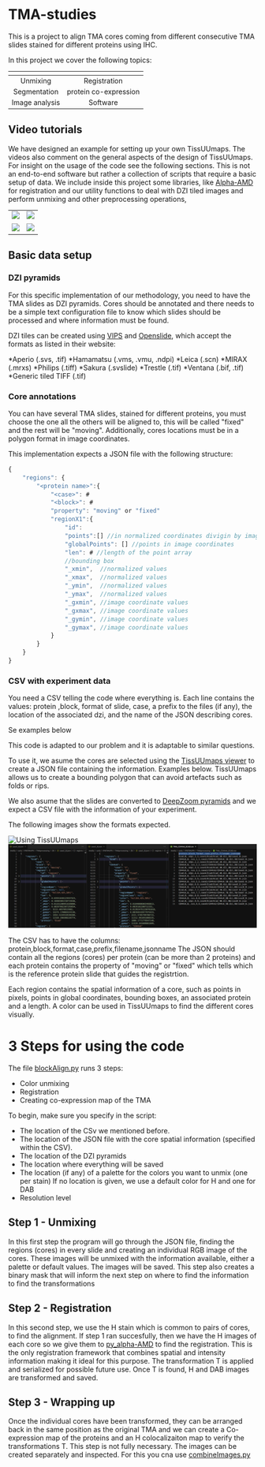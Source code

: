 TMA-studies
===========

This is a project to align TMA cores coming from different consecutive TMA slides stained for different proteins using IHC.

In this project we cover the following topics:

| <!-- -->       | <!-- -->               |
|:--------------:|:----------------------:|
| Unmixing       | Registration           |
| Segmentation   | protein co-expression  |
| Image analysis | Software               |


## Video tutorials

We have designed an example for setting up your own TissUUmaps. The videos also comment on the general aspects of the design of TissUUmaps.
For insight on the usage of the code see the following sections. This is not an end-to-end software but rather a collection of scripts that require a basic setup of data. We include inside this project some libraries, like [Alpha-AMD](https://github.com/MIDA-group/py_alpha_amd_release) for registration and our utility functions to deal with DZI tiled images and perform unmixing and other preprocessing operations,

<table>
    <tr>
        <td width="50%">
            <a href="https://tissuumaps.research.it.uu.se/TMA-studies/">
            <img src="https://tissuumaps.research.it.uu.se/media/images/posters/TMA-studies/videoAbstract.png" />
            </a>
        </td>        
        <td width="50%">
             <a href="https://tissuumaps.research.it.uu.se/howto.html#section-intro">
            <img src="https://tissuumaps.research.it.uu.se/media/images/posters/TMA-studies/Track1.png" />
            </a>
        </td>
    </tr>
    <tr>
        <td>
             <a href="https://tissuumaps.research.it.uu.se/howto.html#section-using">
            <img src="https://tissuumaps.research.it.uu.se/media/images/posters/TMA-studies/Track2-Quant.png">
           </a>
        </td>        
        <td>
             <a href="https://tissuumaps.research.it.uu.se/howto.html#section-using">
            <img src="https://tissuumaps.research.it.uu.se/media/images/posters/TMA-studies/Track2-Tumor.png">
           </a>
        </td>
    </tr>
    
</table>


Basic data setup
----------

### DZI pyramids
For this specific implementation of our methodology, you need to have the TMA slides as DZI pyramids. Cores should be annotated and there needs to be a simple text configuration file to know which slides should be processed and where information must be found.

DZI tiles can be created using [VIPS](https://libvips.github.io/libvips/) and [Openslide](https://openslide.org/), which accept the formats as listed in their website:

*Aperio (.svs, .tif)
*Hamamatsu (.vms, .vmu, .ndpi)
*Leica (.scn)
*MIRAX (.mrxs)
*Philips (.tiff)
*Sakura (.svslide)
*Trestle (.tif)
*Ventana (.bif, .tif)
*Generic tiled TIFF (.tif)

### Core annotations

You can have several TMA slides, stained for different proteins, you must choose the one all the others will be aligned to, this will be called "fixed" and the rest will be "moving". Additionally, cores locations must be in a polygon format in image coordinates.

This implementation expects a JSON file with the following structure:

```javascript
{
    "regions": {
        "<protein name>":{
            "<case>": #
            "<block>": #
            "property": "moving" or "fixed"
            "regionX1":{
                "id":
                "points":[] //in normalized coordinates divigin by image width
                "globalPoints": [] //points in image coordinates
                "len": # //length of the point array
                //bounding box
                "_xmin",  //normalized values
                "_xmax",  //normalized values
                "_ymin",  //normalized values
                "_ymax",  //normalized values
                "_gxmin", //image coordinate values
                "_gxmax", //image coordinate values
                "_gymin", //image coordinate values
                "_gymax", //image coordinate values                
            }
        }
    }
}
```

### CSV with experiment data

You need a CSV telling the code where everything is. Each line contains the values: protein ,block, format of slide, case, a prefix to the files (if any), the location of the associated dzi, and the name of the JSON describing cores.

Se examples below



This code is adapted to our problem and it is adaptable to similar questions.

To use it, we asume the cores are selected using the [TissUUmaps viewer](https://github.com/wahlby-lab/TissUUmaps) to create a JSON file containing the information. Examples below. TissUUmaps allows us to create a bounding polygon that can avoid artefacts such as folds or rips.

We also asume that the slides are converted to [DeepZoom pyramids](https://github.com/wahlby-lab/TissUUmaps#How-to-start) and we expect a CSV file with the information of your experiment.

The following images show the formats expected.

![Using TissUUmaps](https://github.com/wahlby-lab/TMA-studies/blob/master/misc/TissUUmaps.gif)
![JSON and CSV formats](https://github.com/wahlby-lab/TMA-studies/blob/master/misc/JSON-CSV-example.jpg)

The CSV has to have the columns: protein,block,format,case,prefix,filename,jsonname
The JSON should contain all the regions (cores) per protein (can be more than 2 proteins) and each protein contains the property of "moving" or "fixed" which tells which is the reference protein slide that guides the registrtion.

Each region contains the spatial information of a core, such as points in pixels, points in global coordinates, bounding boxes, an associated protein and a length. A color can be used in TissUUmaps to find the different cores visually.

3 Steps for using the code
==========================

The file [blockAlign.py](https://github.com/wahlby-lab/TMA-studies/blob/master/blockAlign.py) runs 3 steps:
* Color unmixing
* Registration
* Creating co-expression map of the TMA

To begin, make sure you specify in the script: 
* The location of the CSv we mentioned before. 
* The location of the JSON file with the core spatial information (specified within the CSV). 
* The location of the DZI pyramids
* The location where everything will be saved
* The location (if any) of a palette for the colors you want to unmix (one per stain) If no location is given, we use a default color for H and one for DAB
* Resolution level

Step 1 - Unmixing
-----------------
In this first step the program will go through the JSON file, finding the regions (cores) in every slide and creating an individual RGB image of the cores. These images will be unmixed with the information available, either a palette or default values. The images will be saved. This step also creates a binary mask that will inform the next step on where to find the information to find the transformations

Step 2 - Registration
---------------------
In this second step, we use the H stain which is common to pairs of cores, to find the alignment. If step 1 ran succesfully, then we have the H images of each core so we give them to [py_alpha-AMD](https://github.com/MIDA-group/py_alpha_amd_release) to find the registration. This is the only registration framework that combines spatial and intensity information making it ideal for this purpose. The transformation T is applied and serialized for possible future use.
Once T is found, H and DAB images are transformed and saved.

Step 3 - Wrapping up
--------------------
Once the individual cores have been transformed, they can be arranged back in the same position as the original TMA and we can create a Co-expression map of the proteins and an H colocalizaiton map to verify the transformations T. This step is not fully necessary. The images can be created separately and inspected. For this you cna use [combineImages.py](https://github.com/wahlby-lab/TMA-studies/blob/master/combineImages.py)



